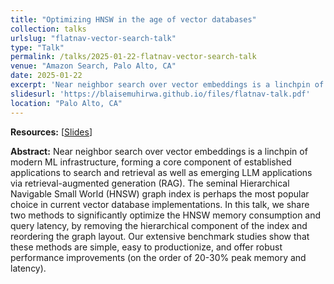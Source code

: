 ```yaml
---
title: "Optimizing HNSW in the age of vector databases"
collection: talks
urlslug: "flatnav-vector-search-talk"
type: "Talk"
permalink: /talks/2025-01-22-flatnav-vector-search-talk
venue: "Amazon Search, Palo Alto, CA"
date: 2025-01-22
excerpt: 'Near neighbor search over vector embeddings is a linchpin of modern ML infrastructure, forming a core component of established applications to search and retrieval as well as emerging LLM applications via retrieval-augmented generation (RAG). The seminal Hierarchical Navigable Small World (HNSW) graph index is perhaps the most popular choice in current vector database implementations. In this talk, we share two methods to significantly optimize the HNSW memory consumption and query latency, by removing the hierarchical component of the index and reordering the graph layout. Our extensive benchmark studies show that these methods are simple, easy to productionize, and offer robust performance improvements (on the order of 20-30% peak memory and latency).'
slidesurl: 'https://blaisemuhirwa.github.io/files/flatnav-talk.pdf'
location: "Palo Alto, CA"
---
```


**Resources:** [[Slides](https://blaisemuhirwa.github.io/files/flatnav-talk.pdf)]

**Abstract:**
Near neighbor search over vector embeddings is a linchpin of modern ML infrastructure, forming a core component of established applications to search and retrieval as well as emerging LLM applications via retrieval-augmented generation (RAG). The seminal Hierarchical Navigable Small World (HNSW) graph index is perhaps the most popular choice in current vector database implementations. In this talk, we share two methods to significantly optimize the HNSW memory consumption and query latency, by removing the hierarchical component of the index and reordering the graph layout. Our extensive benchmark studies show that these methods are simple, easy to productionize, and offer robust performance improvements (on the order of 20-30% peak memory and latency).
